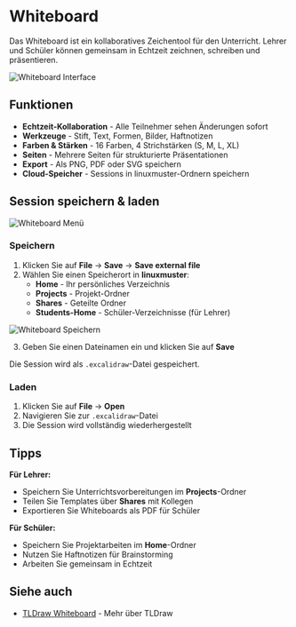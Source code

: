 # Whiteboard

Das Whiteboard ist ein kollaboratives Zeichentool für den Unterricht. Lehrer und Schüler können gemeinsam in Echtzeit zeichnen, schreiben und präsentieren.

![Whiteboard Interface](/img/features/whiteboard-interface.png)

## Funktionen

- **Echtzeit-Kollaboration** - Alle Teilnehmer sehen Änderungen sofort
- **Werkzeuge** - Stift, Text, Formen, Bilder, Haftnotizen
- **Farben & Stärken** - 16 Farben, 4 Strichstärken (S, M, L, XL)
- **Seiten** - Mehrere Seiten für strukturierte Präsentationen
- **Export** - Als PNG, PDF oder SVG speichern
- **Cloud-Speicher** - Sessions in linuxmuster-Ordnern speichern

## Session speichern & laden

![Whiteboard Menü](/img/features/whiteboard-menu.png)

### Speichern

1. Klicken Sie auf **File** → **Save** → **Save external file**
2. Wählen Sie einen Speicherort in **linuxmuster**:
   - **Home** - Ihr persönliches Verzeichnis
   - **Projects** - Projekt-Ordner
   - **Shares** - Geteilte Ordner
   - **Students-Home** - Schüler-Verzeichnisse (für Lehrer)

![Whiteboard Speichern](/img/features/whiteboard-save.png)

3. Geben Sie einen Dateinamen ein und klicken Sie auf **Save**

Die Session wird als `.excalidraw`-Datei gespeichert.

### Laden

1. Klicken Sie auf **File** → **Open**
2. Navigieren Sie zur `.excalidraw`-Datei
3. Die Session wird vollständig wiederhergestellt

## Tipps

**Für Lehrer:**
- Speichern Sie Unterrichtsvorbereitungen im **Projects**-Ordner
- Teilen Sie Templates über **Shares** mit Kollegen
- Exportieren Sie Whiteboards als PDF für Schüler

**Für Schüler:**
- Speichern Sie Projektarbeiten im **Home**-Ordner
- Nutzen Sie Haftnotizen für Brainstorming
- Arbeiten Sie gemeinsam in Echtzeit

## Siehe auch

- [TLDraw Whiteboard](https://www.tldraw.com/) - Mehr über TLDraw
